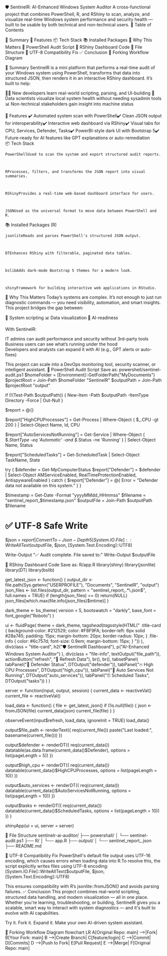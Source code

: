 🛡️ SentinelR: AI-Enhanced Windows System Auditor
A cross-functional project that combines PowerShell, R, and RShiny to scan, analyze, and visualize real-time Windows system performance and security health — built to be usable by both technical and non-technical users.
📌 Table of Contents

📖 Summary
🚀 Features
📦 Tech Stack
📚 Installed Packages
🧠 Why This Matters
🔧 PowerShell Audit Script
🧪 RShiny Dashboard Code
📁 File Structure
📝 UTF-8 Compatibility Fix
✅ Conclusion
🧭 Forking Workflow Diagram

📖 Summary
SentinelR is a mini platform that performs a real-time audit of your Windows system using PowerShell, transforms that data into structured JSON, then renders it in an interactive RShiny dashboard.
It’s built to help:

🧑‍💻 New developers learn real-world scripting, parsing, and UI-building
🧠 Data scientists visualize local system health without needing sysadmin tools
📊 Non-technical stakeholders gain insight into machine status

🚀 Features
✔️ Automated system scan with PowerShell✔️ Clean JSON output for interoperability✔️ Interactive web dashboard via RShiny✔️ Visual tabs for CPU, Services, Defender, Tasks✔️ PowerBI-style dark UI with Bootstrap 5✔️ Future-ready for AI features like GPT explanations or auto-remediation  
📦 Tech Stack

  
    
    PowerShellUsed to scan the system and export structured audit reports.
  
  
    
    RProcesses, filters, and transforms the JSON report into visual summaries.
  
  
    
    RShinyProvides a real-time web-based dashboard interface for users.
  
  
    
    JSONUsed as the universal format to move data between PowerShell and R.
  


📚 Installed Packages (R)

  
    
    jsonliteReads and parses PowerShell's structured JSON output.
  
  
    
    DTEnhances RShiny with filterable, paginated data tables.
  
  
    
    bslibAdds dark-mode Bootstrap 5 themes for a modern look.
  
  
    
    shinyFramework for building interactive web applications in RStudio.
  


🧠 Why This Matters
Today’s systems are complex. It’s not enough to just run diagnostic commands — you need visibility, automation, and smart insights. This project bridges the gap between:

🔧 System scripting
📊 Data visualization
🤖 AI-readiness

With SentinelR:

IT admins can audit performance and security without 3rd-party tools  
Business users can see what’s running under the hood  
Developers and analysts can expand it with AI (e.g., GPT alerts or auto-fixes)

This project can scale into a DevOps monitoring tool, security scanner, or intelligent assistant.
🔧 PowerShell Audit Script
Save as: powershell/sentinel-audit.ps1
$homeFolder = [Environment]::GetFolderPath("MyDocuments")
$projectRoot = Join-Path $homeFolder "SentinelR"
$outputPath = Join-Path $projectRoot "output"

if (!(Test-Path $outputPath)) {
    New-Item -Path $outputPath -ItemType Directory -Force | Out-Null
}

$report = @{}

$report["HighCPUProcesses"] = Get-Process |
    Where-Object { $_.CPU -gt 200 } |
    Select-Object Name, Id, CPU

$report["AutoServicesNotRunning"] = Get-Service |
    Where-Object { $_.StartType -eq 'Automatic' -and $_.Status -ne 'Running' } |
    Select-Object Name, Status

$report["ScheduledTasks"] = Get-ScheduledTask |
    Select-Object TaskName, State

try {
    $defender = Get-MpComputerStatus
    $report["Defender"] = $defender | Select-Object AMServiceEnabled, RealTimeProtectionEnabled, AntispywareEnabled
} catch {
    $report["Defender"] = @{ Error = "Defender data not available on this system." }
}

$timestamp = Get-Date -Format "yyyyMMdd_HHmmss"
$filename = "sentinel_report_$timestamp.json"
$outputFile = Join-Path $outputPath $filename

# ✅ UTF-8 Safe Write
$json = $report | ConvertTo-Json -Depth 5
[System.IO.File]::WriteAllText($outputFile, $json, [System.Text.Encoding]::UTF8)

Write-Output "✅ Audit complete. File saved to:"
Write-Output $outputFile

🧪 RShiny Dashboard Code
Save as: R/app.R
library(shiny)
library(jsonlite)
library(DT)
library(bslib)

get_latest_json <- function() {
  output_dir <- file.path(Sys.getenv("USERPROFILE"), "Documents", "SentinelR", "output")
  json_files <- list.files(output_dir, pattern = "sentinel_report_.*\\.json$", full.names = TRUE)
  if (length(json_files) == 0) return(NULL)
  json_files[which.max(file.info(json_files)$mtime)]
}

dark_theme <- bs_theme(
  version = 5,
  bootswatch = "darkly",
  base_font = font_google("Roboto")
)

ui <- fluidPage(
  theme = dark_theme,
  tags$head(
    tags$style(HTML("
      .title-card {
        background-color: #212529;
        color: #F8F9FA;
        border-left: 6px solid #28a745;
        padding: 15px;
        margin-bottom: 20px;
        border-radius: 10px;
      }
      .file-info {
        color: #6c757d;
        font-size: 0.9em;
        margin-bottom: 15px;
      }
    "))
  ),
  div(class = "title-card",
      h2("🛡️ SentinelR Dashboard"),
      p("AI-Enhanced Windows System Auditor")
  ),
  div(class = "file-info", textOutput("file_path")),
  actionButton("refresh", "🔄 Refresh Data"),
  br(), br(),
  tabsetPanel(
    tabPanel("🧠 Defender Status", DTOutput("defender")),
    tabPanel("🔥 High CPU Processes", DTOutput("high_cpu")),
    tabPanel("🔧 Auto Services Not Running", DTOutput("auto_services")),
    tabPanel("⏰ Scheduled Tasks", DTOutput("tasks"))
  )
)

server <- function(input, output, session) {
  current_data <- reactiveVal()
  current_file <- reactiveVal()

  load_data <- function() {
    file <- get_latest_json()
    if (!is.null(file)) {
      json <- fromJSON(file)
      current_data(json)
      current_file(file)
    }
  }

  observeEvent(input$refresh, load_data, ignoreInit = TRUE)
  load_data()

  output$file_path <- renderText({
    req(current_file())
    paste("Last loaded:", basename(current_file()))
  })

  output$defender <- renderDT({
    req(current_data())
    datatable(as.data.frame(current_data()$Defender), options = list(pageLength = 5))
  })

  output$high_cpu <- renderDT({
    req(current_data())
    datatable(current_data()$HighCPUProcesses, options = list(pageLength = 10))
  })

  output$auto_services <- renderDT({
    req(current_data())
    datatable(current_data()$AutoServicesNotRunning, options = list(pageLength = 10))
  })

  output$tasks <- renderDT({
    req(current_data())
    datatable(current_data()$ScheduledTasks, options = list(pageLength = 10))
  })
}

shinyApp(ui = ui, server = server)

📁 File Structure
sentinelr-ai-auditor/
├── powershall/
│   └── sentinel-audit.ps1
├── R/
│   └── app.R
├── output/
│   └── sentinel_report_<timestamp>.json
├── README.md

📝 UTF-8 Compatibility Fix
PowerShell's default file output uses UTF-16 encoding, which causes errors when loading data into R.To resolve this, the script explicitly writes files using UTF-8 encoding:
[System.IO.File]::WriteAllText($outputFile, $json, [System.Text.Encoding]::UTF8)

This ensures compatibility with R’s jsonlite::fromJSON() and avoids parsing failures.
✅ Conclusion
This project combines real-world scripting, structured data handling, and modern visualization — all in one place. Whether you're learning, troubleshooting, or building, SentinelR gives you a scalable, smart way to interact with system diagnostics — and it's built to evolve with AI capabilities.

Try it. Fork it. Expand it. Make your own AI-driven system assistant.

🧭 Forking Workflow Diagram
flowchart LR
    A[Original Repo: main] -->|Fork| B[Your Fork: main]
    B -->|Create Branch| C[feature/login]
    C -->|Commit| D[Commits]
    D -->|Push to Fork| E[Pull Request]
    E -->|Merge| F[Original Repo: main]

